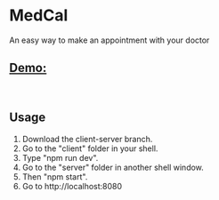 # MedCal

An easy way to make an appointment with your doctor

## [Demo:](http://sweng-30-medcal.herokuapp.com)
&nbsp;

## Usage
1. Download the client-server branch.
2. Go to the "client" folder in your shell.
3. Type "npm run dev".
4. Go to the "server" folder in another shell window.
5. Then "npm start".
6. Go to http://localhost:8080
